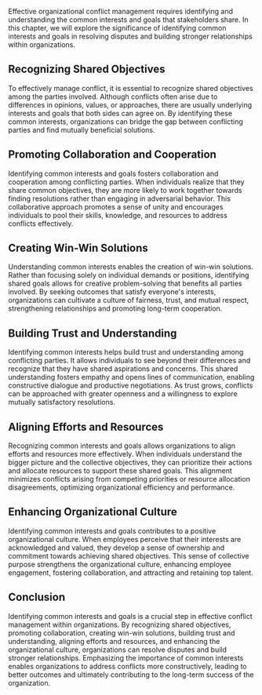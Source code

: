 
Effective organizational conflict management requires identifying and understanding the common interests and goals that stakeholders share. In this chapter, we will explore the significance of identifying common interests and goals in resolving disputes and building stronger relationships within organizations.

## Recognizing Shared Objectives

To effectively manage conflict, it is essential to recognize shared objectives among the parties involved. Although conflicts often arise due to differences in opinions, values, or approaches, there are usually underlying interests and goals that both sides can agree on. By identifying these common interests, organizations can bridge the gap between conflicting parties and find mutually beneficial solutions.

## Promoting Collaboration and Cooperation

Identifying common interests and goals fosters collaboration and cooperation among conflicting parties. When individuals realize that they share common objectives, they are more likely to work together towards finding resolutions rather than engaging in adversarial behavior. This collaborative approach promotes a sense of unity and encourages individuals to pool their skills, knowledge, and resources to address conflicts effectively.

## Creating Win-Win Solutions

Understanding common interests enables the creation of win-win solutions. Rather than focusing solely on individual demands or positions, identifying shared goals allows for creative problem-solving that benefits all parties involved. By seeking outcomes that satisfy everyone's interests, organizations can cultivate a culture of fairness, trust, and mutual respect, strengthening relationships and promoting long-term cooperation.

## Building Trust and Understanding

Identifying common interests helps build trust and understanding among conflicting parties. It allows individuals to see beyond their differences and recognize that they have shared aspirations and concerns. This shared understanding fosters empathy and opens lines of communication, enabling constructive dialogue and productive negotiations. As trust grows, conflicts can be approached with greater openness and a willingness to explore mutually satisfactory resolutions.

## Aligning Efforts and Resources

Recognizing common interests and goals allows organizations to align efforts and resources more effectively. When individuals understand the bigger picture and the collective objectives, they can prioritize their actions and allocate resources to support these shared goals. This alignment minimizes conflicts arising from competing priorities or resource allocation disagreements, optimizing organizational efficiency and performance.

## Enhancing Organizational Culture

Identifying common interests and goals contributes to a positive organizational culture. When employees perceive that their interests are acknowledged and valued, they develop a sense of ownership and commitment towards achieving shared objectives. This sense of collective purpose strengthens the organizational culture, enhancing employee engagement, fostering collaboration, and attracting and retaining top talent.

## Conclusion

Identifying common interests and goals is a crucial step in effective conflict management within organizations. By recognizing shared objectives, promoting collaboration, creating win-win solutions, building trust and understanding, aligning efforts and resources, and enhancing the organizational culture, organizations can resolve disputes and build stronger relationships. Emphasizing the importance of common interests enables organizations to address conflicts more constructively, leading to better outcomes and ultimately contributing to the long-term success of the organization.
